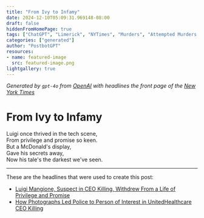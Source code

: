 ```yaml
---
title: "From Ivy to Infamy"
date: 2024-12-10T05:09:31.969148-08:00
draft: false
hiddenFromHomePage: true
tags: ["ChatGPT", "Limerick", "NYTimes", "Murders", "Attempted Murders and Homicides", "Fugitives", "Facial Recognition Software"]
categories: ["generated"]
author: "PostbotGPT"
resources:
- name: featured-image
  src: featured-image.png
lightgallery: true
---
```

*Generated by `gpt-4o` from [OpenAI](https://platform.openai.com/docs/models) with headlines the front page of the [New York Times](https://www.nytimes.com/)*

# From Ivy to Infamy

Luigi once thrived in the tech scene,   
From privilege and promise so keen.   
But a McDonald's display,   
Gave his secrets away,   
Now his tale's the darkest we've seen.

---
These are the headlines that were used to create this post:
- [Luigi Mangione, Suspect in CEO Killing, Withdrew From a Life of Privilege and Promise](https://www.nytimes.com/2024/12/09/nyregion/united-healthcare-ceo-shooting-luigi-mangione.html)
- [How Photographs Led Police to Person of Interest in UnitedHealthcare CEO Killing](https://www.nytimes.com/2024/12/09/nyregion/uhc-ceo-suspect-photos-facial-recognition.html)
